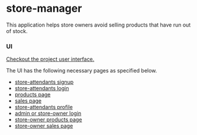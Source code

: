 # store-manager
This application helps store owners avoid selling products that have run out of stock.

### UI
[Checkout the project user interface.](https://mwinel.github.io/store-manager/UI/signup.html)

The UI has the following necessary pages as specified below.

- [store-attendants signup](https://mwinel.github.io/store-manager/UI/signup.html)
- [store-attendants login](https://mwinel.github.io/store-manager/UI/login.html)
- [products page](https://mwinel.github.io/store-manager/UI/products.html)
- [sales page](https://mwinel.github.io/store-manager/UI/sales.html)
- [store-attendants profile](https://mwinel.github.io/store-manager/UI/profile.html)
- [admin or store-owner login](https://mwinel.github.io/store-manager/UI/login_admin.html)
- [store-owner products page](https://mwinel.github.io/store-manager/UI/products_admin.html)
- [store-owner sales page](https://mwinel.github.io/store-manager/UI/sales_admin.html)
